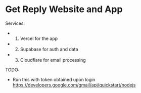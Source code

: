 # Get Reply Website and App

Services:

- 1. Vercel for the app
- 2. Supabase for auth and data
- 3. Cloudflare for email processing


TODO: 

- Run this with token obtained upon login https://developers.google.com/gmail/api/quickstart/nodejs